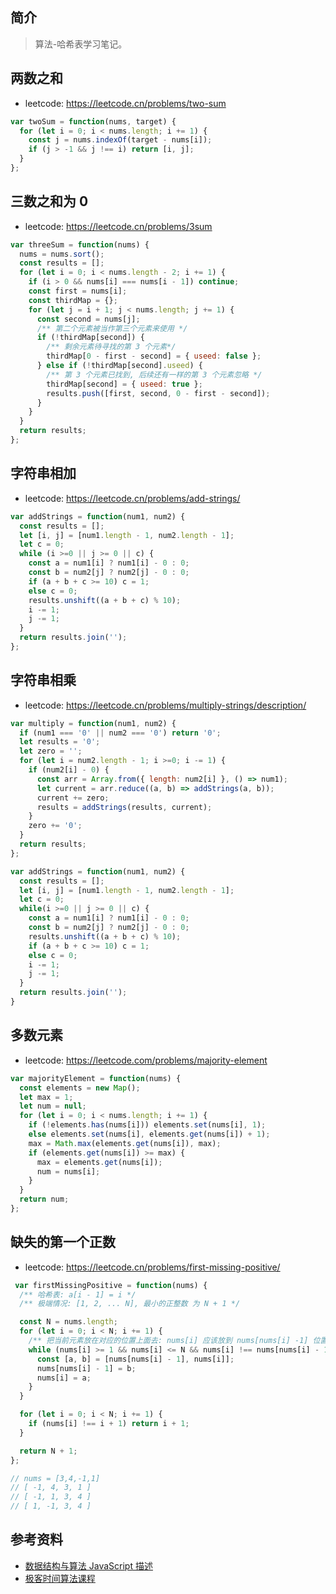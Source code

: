 ## 简介

> 算法-哈希表学习笔记。

## 两数之和

- leetcode: https://leetcode.cn/problems/two-sum

```js
var twoSum = function(nums, target) {
  for (let i = 0; i < nums.length; i += 1) {
    const j = nums.indexOf(target - nums[i]);
    if (j > -1 && j !== i) return [i, j];
  }
};
```

## 三数之和为 0

- leetcode: https://leetcode.cn/problems/3sum

```js
var threeSum = function(nums) {
  nums = nums.sort();
  const results = [];
  for (let i = 0; i < nums.length - 2; i += 1) {
    if (i > 0 && nums[i] === nums[i - 1]) continue;
    const first = nums[i];
    const thirdMap = {};
    for (let j = i + 1; j < nums.length; j += 1) {
      const second = nums[j];
      /** 第二个元素被当作第三个元素来使用 */
      if (!thirdMap[second]) {
        /** 剩余元素待寻找的第 3 个元素*/
        thirdMap[0 - first - second] = { useed: false };
      } else if (!thirdMap[second].useed) {
        /** 第 3 个元素已找到, 后续还有一样的第 3 个元素忽略 */
        thirdMap[second] = { useed: true };
        results.push([first, second, 0 - first - second]);
      }
    }
  }
  return results;
};
```

## 字符串相加

- leetcode: https://leetcode.cn/problems/add-strings/

```js
var addStrings = function(num1, num2) {
  const results = [];
  let [i, j] = [num1.length - 1, num2.length - 1];
  let c = 0;
  while (i >=0 || j >= 0 || c) {
    const a = num1[i] ? num1[i] - 0 : 0;
    const b = num2[j] ? num2[j] - 0 : 0;
    if (a + b + c >= 10) c = 1;
    else c = 0;
    results.unshift((a + b + c) % 10);
    i -= 1;
    j -= 1;
  }
  return results.join('');
};
```

## 字符串相乘

- leetcode: https://leetcode.cn/problems/multiply-strings/description/

```js
var multiply = function(num1, num2) {
  if (num1 === '0' || num2 === '0') return '0';
  let results = '0';
  let zero = '';
  for (let i = num2.length - 1; i >=0; i -= 1) {
    if (num2[i] - 0) {
      const arr = Array.from({ length: num2[i] }, () => num1);
      let current = arr.reduce((a, b) => addStrings(a, b));
      current += zero;
      results = addStrings(results, current);
    }
    zero += '0';
  }
  return results;
};

var addStrings = function(num1, num2) {
  const results = [];
  let [i, j] = [num1.length - 1, num2.length - 1];
  let c = 0;
  while(i >=0 || j >= 0 || c) {
    const a = num1[i] ? num1[i] - 0 : 0;
    const b = num2[j] ? num2[j] - 0 : 0;
    results.unshift((a + b + c) % 10);
    if (a + b + c >= 10) c = 1;
    else c = 0;
    i -= 1;
    j -= 1; 
  }
  return results.join('');
}
```

## 多数元素

- leetcode: https://leetcode.com/problems/majority-element

```js
var majorityElement = function(nums) {
  const elements = new Map();
  let max = 1;
  let num = null;
  for (let i = 0; i < nums.length; i += 1) {
    if (!elements.has(nums[i])) elements.set(nums[i], 1);
    else elements.set(nums[i], elements.get(nums[i]) + 1);
    max = Math.max(elements.get(nums[i]), max);
    if (elements.get(nums[i]) >= max) {
      max = elements.get(nums[i]);
      num = nums[i];
    }
  }
  return num;
};
```

## 缺失的第一个正数

- leetcode: https://leetcode.cn/problems/first-missing-positive/

```js
 var firstMissingPositive = function(nums) {
  /** 哈希表: a[i - 1] = i */
  /** 极端情况: [1, 2, ... N], 最小的正整数 为 N + 1 */

  const N = nums.length;
  for (let i = 0; i < N; i += 1) {
    /** 把当前元素放在对应的位置上面去: nums[i] 应该放到 nums[nums[i] -1] 位置上面去 */
    while (nums[i] >= 1 && nums[i] <= N && nums[i] !== nums[nums[i] - 1]) {
      const [a, b] = [nums[nums[i] - 1], nums[i]];
      nums[nums[i] - 1] = b;
      nums[i] = a;
    }
  }

  for (let i = 0; i < N; i += 1) {
    if (nums[i] !== i + 1) return i + 1;
  }

  return N + 1;
};

// nums = [3,4,-1,1]
// [ -1, 4, 3, 1 ]
// [ -1, 1, 3, 4 ]
// [ 1, -1, 3, 4 ]
```

## 参考资料

- [数据结构与算法 JavaScript 描述](https://book.douban.com/subject/25945449/)
- [极客时间算法课程](https://time.geekbang.org/course/intro/100019701)
